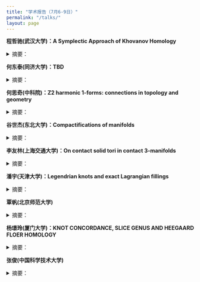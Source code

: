```yaml
---
title: "学术报告（7月6-9日）"
permalink: "/talks/"
layout: page
---
```


<p><b>程哲驰(武汉大学)：A Symplectic Approach of Khovanov Homology
</b>
<details>
<summary>摘要：</summary>
There are many different approaches of Khovanov homology. As for this talk, we will mainly be interested in a version from symplectic geometry, called symplectic Khovanov homology.  It is conjecturally isomorphic to Khovanov homology. In 2020, Abouzaid and Smith proved this conjecture over characteristic-zero fields, while the more general cases remain open. In this talk, we start with comparing the gradings on symplectic Khovanov homology and Khovanov homology, and then discuss some recent progress on the conjecture.
</details>
</p> 

<p><b>何东泰(同济大学)：TBD
</b>
<details>
<summary>摘要：</summary>
TBD
</details>
</p> 

<p><b>何思奇(中科院)：Z2 harmonic 1-forms: connections in topology and geometry</b>
 <details>
<summary>摘要：</summary>
Z2 harmonic spinors and forms extend the concept of quadratic differentials on Riemann surfaces to higher dimensions, creating significant links with gauge theory, low-dimensional topology, and calibrated geometry. According to Taubes, Z2 harmonic 1-forms serve as essential boundaries in various gauge theory equations, particularly in the context of flat SL(2,C) connections. In the first session, we will provide an overview of this field, highlighting contributions from Takahashi, Parker, Walpuski, Doan, Donaldson, Haydys, Mazzeo, Chen, and others. The second session will address a challenge question posed by Taubes-Wu concerning the existence and rigidity of the tangent cone model for Z2 harmonic 1-forms. We will discuss the application of finite group representation theory to this problem.
</details>
</p> 


<p><b>谷世杰(东北大学)：Compactifications of manifolds</b>
  <details>
 <summary>摘要：</summary> In 1966, Larry Siebenmann once mused that his work (PhD thesis) was initiated at a time "when 'respectable' geometric topology was necessarily compact." That attitude has long since faded; today's topological landscape is filled with research in which noncompact spaces are primary objects. However, major successes in compactifying manifolds included here are fundamental to manifold topology: Stallings' characterization of Euclidean spaces, Siebenmann's collaring theorem, and our recent Gu-Guilbault's manifold completion theorem. In the first part, I will provide quick access to some of these results by weaving them together with common interpretations. In the second part, I will introduce several open questions on this topic. I will focus on clarifying the relationship between pseudo-collarability and Z-compactifiability, two main extensions on completable manifolds. I will construct counterexamples to the statement that Z-compactifiability implies pseudo-collarability. The constructions are based on knot theory and 4D topology. If time permits, I’ll show the reverse statement holds for manifolds of dimension at least six, i.e., pseudo-collarability implies Z-compactifiability.
 </details>
</p> 
 
<p><b>李友林(上海交通大学)：On contact solid tori in contact 3-manifolds</b>
 <details>
<summary>摘要：</summary>
Contact solid tori in contact 3-manifolds are closely related to Legendrian knots and Legendrian cable knots. In this talk, I will present several recent results concerning contact solid tori in contact 3-manifolds. This is joint work in progress with John Etnyre and Bulent Tosun.
  <br>
  预备报告题目：Convex surfaces in contact 3-manifolds  <br>
  预备报告摘要：Convex surface theory is an essential tool in studying contact 3-manifolds. In this talk, I will briefly introduce the convex surface theory and demonstrate how it is used to study tight contact structures.
</details>
</p> 
 
<p><b>潘宇(天津大学)：Legendrian knots and exact Lagrangian fillings</b>
   <details>
<summary>摘要：</summary> Exact Lagrangian surfaces are important objects in the derived Fukaya category. Augmentations are objects of the augmentation category, which is the contact analog of the Fukaya category. In this talk, we discuss various relations between augmentations and exact Lagrangian surfaces. On one hand, we use augmentations to build obstructions for exact Lagrangian cobordisms. On the other hand, we realize augmentations, which is an algebraic object, fully geometrically via exact Lagrangian surfaces.
</details>
</p> 

<p><b>覃帆(北京师范大学)</b>
 <details>
<summary>摘要：</summary>
TBD
</details>
</p> 

<p><b>杨璟玲(厦门大学)：KNOT CONCORDANCE, SLICE GENUS AND HEEGAARD FLOER HOMOLOGY </b>
  <details>
 <summary>摘要：</summary>
 In this talk, we will discuss the 4-dimensional properties of knots, knot concordance and knot slice genus, which play central roles in low-dimensional topology. Heegaard Floer ho- mology has proved to be an effective tool in studying low-dimensional topology, particularly in advancing the understanding of knot concordance. We will begin with an expository introduction to some elementary notions, followed by a review of results in knot concordance stemming from Heegaard Floer theory. We will also discuss our recent progress in this field. This is a joint work with Zhongtao Wu. 
</details>
</p> 

<p><b>张俊(中国科学技术大学)</b>
 <details>
<summary>摘要：</summary>
TBD
</details>
</p> 
